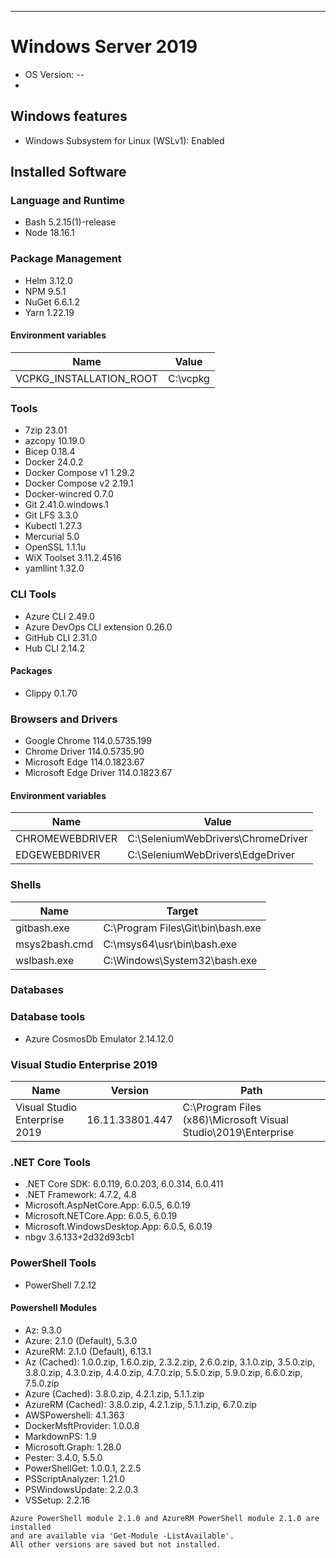 
***
# Windows Server 2019
- OS Version: --
- 
## Windows features
- Windows Subsystem for Linux (WSLv1): Enabled

## Installed Software

### Language and Runtime
- Bash 5.2.15(1)-release
- Node 18.16.1

### Package Management
- Helm 3.12.0
- NPM 9.5.1
- NuGet 6.6.1.2
- Yarn 1.22.19

#### Environment variables
| Name                    | Value        |
| ----------------------- | ------------ |
| VCPKG_INSTALLATION_ROOT | C:\vcpkg     |

### Tools
- 7zip 23.01
- azcopy 10.19.0
- Bicep 0.18.4
- Docker 24.0.2
- Docker Compose v1 1.29.2
- Docker Compose v2 2.19.1
- Docker-wincred 0.7.0
- Git 2.41.0.windows.1
- Git LFS 3.3.0
- Kubectl 1.27.3
- Mercurial 5.0
- OpenSSL 1.1.1u
- WiX Toolset 3.11.2.4516
- yamllint 1.32.0

### CLI Tools
- Azure CLI 2.49.0
- Azure DevOps CLI extension 0.26.0
- GitHub CLI 2.31.0
- Hub CLI 2.14.2


#### Packages
- Clippy 0.1.70

### Browsers and Drivers
- Google Chrome 114.0.5735.199
- Chrome Driver 114.0.5735.90
- Microsoft Edge 114.0.1823.67
- Microsoft Edge Driver 114.0.1823.67

#### Environment variables
| Name              | Value                              |
| ----------------- | ---------------------------------- |
| CHROMEWEBDRIVER   | C:\SeleniumWebDrivers\ChromeDriver |
| EDGEWEBDRIVER     | C:\SeleniumWebDrivers\EdgeDriver   |

### Shells
| Name          | Target                            |
| ------------- | --------------------------------- |
| gitbash.exe   | C:\Program Files\Git\bin\bash.exe |
| msys2bash.cmd | C:\msys64\usr\bin\bash.exe        |
| wslbash.exe   | C:\Windows\System32\bash.exe      |

### Databases

### Database tools
- Azure CosmosDb Emulator 2.14.12.0

### Visual Studio Enterprise 2019
| Name                          | Version         | Path                                                           |
| ----------------------------- | --------------- | -------------------------------------------------------------- |
| Visual Studio Enterprise 2019 | 16.11.33801.447 | C:\Program Files (x86)\Microsoft Visual Studio\2019\Enterprise |

### .NET Core Tools
- .NET Core SDK: 6.0.119, 6.0.203, 6.0.314, 6.0.411
- .NET Framework: 4.7.2, 4.8
- Microsoft.AspNetCore.App: 6.0.5, 6.0.19
- Microsoft.NETCore.App: 6.0.5, 6.0.19
- Microsoft.WindowsDesktop.App: 6.0.5, 6.0.19
- nbgv 3.6.133+2d32d93cb1

### PowerShell Tools
- PowerShell 7.2.12

#### Powershell Modules
- Az: 9.3.0
- Azure: 2.1.0 (Default), 5.3.0
- AzureRM: 2.1.0 (Default), 6.13.1
- Az (Cached): 1.0.0.zip, 1.6.0.zip, 2.3.2.zip, 2.6.0.zip, 3.1.0.zip, 3.5.0.zip, 3.8.0.zip, 4.3.0.zip, 4.4.0.zip, 4.7.0.zip, 5.5.0.zip, 5.9.0.zip, 6.6.0.zip, 7.5.0.zip
- Azure (Cached): 3.8.0.zip, 4.2.1.zip, 5.1.1.zip
- AzureRM (Cached): 3.8.0.zip, 4.2.1.zip, 5.1.1.zip, 6.7.0.zip
- AWSPowershell: 4.1.363
- DockerMsftProvider: 1.0.0.8
- MarkdownPS: 1.9
- Microsoft.Graph: 1.28.0
- Pester: 3.4.0, 5.5.0
- PowerShellGet: 1.0.0.1, 2.2.5
- PSScriptAnalyzer: 1.21.0
- PSWindowsUpdate: 2.2.0.3
- VSSetup: 2.2.16
```
Azure PowerShell module 2.1.0 and AzureRM PowerShell module 2.1.0 are installed
and are available via 'Get-Module -ListAvailable'.
All other versions are saved but not installed.
```

